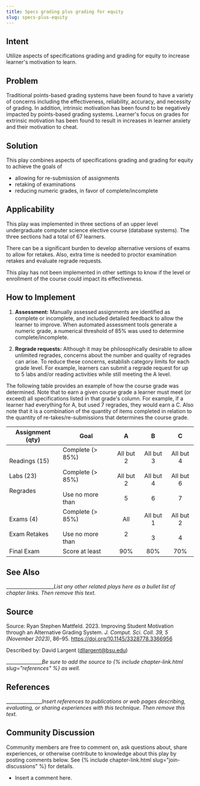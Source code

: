 ```yaml
---
title: Specs grading plus grading for equity
slug: specs-plus-equity
---
```

## Intent

Utilize aspects of specifications grading and grading for equity to increase learner's motivation to learn.  

## Problem

Traditional points-based grading systems have been found to have a variety of concerns including the effectiveness, 
reliability, accuracy, and necessity of grading. 
In addition, intrinsic motivation has been found to be negatively impacted by points-based grading systems.
Learner's focus on grades for extrinsic motivation has been found to result in increases in learner anxiety and 
their motivation to cheat.

## Solution

This play combines aspects of specifications grading and grading for equity to achieve the goals of 
+ allowing for re-submission of assignments
+ retaking of examinations
+ reducing numeric grades, in favor of complete/incomplete

## Applicability

This play was implemented in three sections of an upper level undergraduate computer science elective course
(database systems). 
The three sections had a total of 67 learners.

There can be a significant burden to develop alternative versions of exams to allow for retakes. 
Also, extra time is needed to proctor examination retakes and evaluate regrade requests.

This play has not been implemented in other settings to know if the level or
enrollment of the course could impact its effectiveness.

## How to Implement

1.  **Assessment:** Manually assessed assignments are identified as complete or incomplete,
and included detailed feedback to allow the learner to improve. 
When automated assessment tools generate a numeric grade,
a numerical threshold of 85% was used to determine complete/incomplete.

2. **Regrade requests:** Although it may be philosophically desirable to allow unlimited regrades,
concerns about the number and quality of regrades can arise.
To reduce these concerns, establish category limits for each grade level.
For example, learners can submit a regrade request for up to 5 labs and/or reading activities while still 
meeting the A level.

The following table provides an example of how the course grade was determined.
Note that to earn a given course grade a learner must meet (or exceed) all specifications listed in that grade's column.
For example, if a learner had everything for A, but used 7 regrades, they would earn a C.
Also note that it is a combination of the quantity of items completed in relation to the quantity 
of re-takes/re-submissions that determines the course grade.

| Assignment (qty) | Goal             |                    A                    |                    B                     |                     C                     |
|---------------|------------------|:---------------------------------------:|:----------------------------------------:|:-----------------------------------------:|
| Readings (15)<br/><br/>Labs (23)<br/><br/>Regrades | Complete (> 85%)<br/><br/>Complete (> 85%)<br/><br/>Use no more than | All but 2<br/><br/>All but 2<br/><br/>5 | All but 3<br/><br/>All but 4<br/><br/>6  | All but 4<br/> <br/>All but 6<br/><br/>7  | 
|Exams (4)<br/><br/>Exam Retakes | Complete (> 85%)<br/><br/>Use no more than |             All<br/><br/>2              |           All but 1<br/><br/>3           |           All but 2<br/><br/>4            |
|Final Exam | Score at least |                 90%                  |                  80%                  |                  70%                   |

## See Also

_____________________List any other related plays here as a bullet list of chapter links.
Then remove this text._

## Source

Source: Ryan Stephen Mattfeld. 2023. 
Improving Student Motivation through an Alternative Grading System. 
_J. Comput. Sci. Coll. 39, 5 (November 2023)_, 86–95. 
https://doi.org/10.1145/3328778.3366956

Described by: David Largent (dllargent@bsu.edu)

________________Be sure to add the source
to {% include chapter-link.html slug="references" %} as well._

## References

________________Insert references to publications or web pages describing, evaluating, or
sharing experiences with this technique. Then remove this text._

## Community Discussion

Community members are free to comment on, ask questions about, share
experiences, or otherwise contribute to knowledge about this play by
posting comments below.
See {% include chapter-link.html slug="join-discussions" %} for details.

* Insert a comment here.
